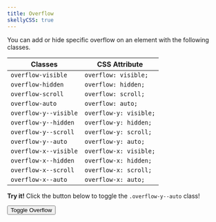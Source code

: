```yaml
---
title: Overflow
skellyCSS: true
---
```


You can add or hide specific overflow on an element with the following classes.

<table class="table mb-4">
  <thead>
    <tr>
      <th>Classes</th>
      <th>CSS Attribute</th>
    </tr>
  </thead>
  <tbody>
    <tr>
      <td data-label="Classes"><code>overflow-visible</code></td>
      <td data-label="CSS Attribute"><code>overflow: visible;</code></td>
    </tr>
    <tr>
      <td data-label="Classes"><code>overflow-hidden</code></td>
      <td data-label="CSS Attribute"><code>overflow: hidden;</code></td>
    </tr>
    <tr>
      <td data-label="Classes"><code>overflow-scroll</code></td>
      <td data-label="CSS Attribute"><code>overflow: scroll;</code></td>
    </tr>
    <tr>
      <td data-label="Classes"><code>overflow-auto</code></td>
      <td data-label="CSS Attribute"><code>overflow: auto;</code></td>
    </tr>
    <tr>
      <td data-label="Classes"><code>overflow-y--visible</code></td>
      <td data-label="CSS Attribute"><code>overflow-y: visible;</code></td>
    </tr>
    <tr>
      <td data-label="Classes"><code>overflow-y--hidden</code></td>
      <td data-label="CSS Attribute"><code>overflow-y: hidden;</code></td>
    </tr>
    <tr>
      <td data-label="Classes"><code>overflow-y--scroll</code></td>
      <td data-label="CSS Attribute"><code>overflow-y: scroll;</code></td>
    </tr>
    <tr>
      <td data-label="Classes"><code>overflow-y--auto</code></td>
      <td data-label="CSS Attribute"><code>overflow-y: auto;</code></td>
    </tr>
    <tr>
      <td data-label="Classes"><code>overflow-x--visible</code></td>
      <td data-label="CSS Attribute"><code>overflow-x: visible;</code></td>
    </tr>
    <tr>
      <td data-label="Classes"><code>overflow-x--hidden</code></td>
      <td data-label="CSS Attribute"><code>overflow-x: hidden;</code></td>
    </tr>
    <tr>
      <td data-label="Classes"><code>overflow-x--scroll</code></td>
      <td data-label="CSS Attribute"><code>overflow-x: scroll;</code></td>
    </tr>
    <tr>
      <td data-label="Classes"><code>overflow-x--auto</code></td>
      <td data-label="CSS Attribute"><code>overflow-x: auto;</code></td>
    </tr>
  </tbody>
</table>

<p class="mb-2">
    <i class="pi-rocket mr-1 text--negative"></i>
    <strong class="mr-1">Try it!</strong> 
    Click the button below to toggle the <code class="mx-1">.overflow-y--auto</code> class!
</p>

<div class="block-container">
    <div class="block laptop-up-6 overflow-y--hidden">
        <button class="button button-primary background--salmon text--white button--lg overflow-button">Toggle Overflow</button>
        <div class="mt-2 mb-7 p-3 border border--color-med-blue overflow-paragraph" style="height: 7rem;">
            <h2 class="skeleton skeleton--md"></h2>
            <p class="skeleton" data-lines="5"></p>
            <p class="skeleton" data-lines="3"></p>
            <p class="skeleton" data-lines="6"></p>
        </div>
    </div>
</div>